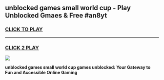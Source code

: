 
## unblocked games small world cup - Play Unblocked Gmaes & Free #an8yt
<h3>
<a href="https://premium.freeplayer.one?title=unblocked_games_small_world_cup&ref=03M">CLICK TO PLAY</a></h3>
<hr>

<h3>
<a href="https://premium.freeplayer.one?title=unblocked_games_small_world_cup&ref=03M">CLICK 2 PLAY</a>
  
</h3>

<a href="https://premium.freeplayer.one?title=unblocked_games_small_world_cup&ref=03M"><img src="https://clearcache.store/games.png"></a>


**unblocked games small world cup games unblocked: Your Gateway to Fun and Accessible Online Gaming**
